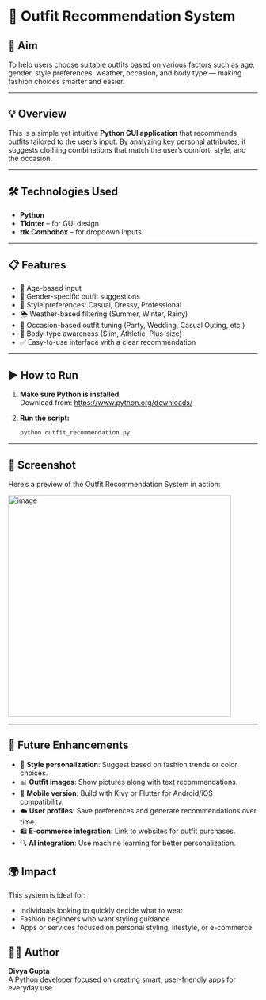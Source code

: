 # 👗 Outfit Recommendation System

## 🎯 Aim
To help users choose suitable outfits based on various factors such as age, gender, style preferences, weather, occasion, and body type — making fashion choices smarter and easier.

---

## 💡 Overview
This is a simple yet intuitive **Python GUI application** that recommends outfits tailored to the user’s input. By analyzing key personal attributes, it suggests clothing combinations that match the user’s comfort, style, and the occasion.

---

## 🛠️ Technologies Used
- **Python**
- **Tkinter** – for GUI design
- **ttk.Combobox** – for dropdown inputs

---

## 📋 Features
- 🔢 Age-based input
- 🚻 Gender-specific outfit suggestions
- 👕 Style preferences: Casual, Dressy, Professional
- 🌦️ Weather-based filtering (Summer, Winter, Rainy)
- 🎉 Occasion-based outfit tuning (Party, Wedding, Casual Outing, etc.)
- 👤 Body-type awareness (Slim, Athletic, Plus-size)
- ✅ Easy-to-use interface with a clear recommendation

---

## ▶️ How to Run

1. **Make sure Python is installed**  
   Download from: https://www.python.org/downloads/

2. **Run the script:**
   ```bash
   python outfit_recommendation.py
   
---
## 📸 Screenshot

Here’s a preview of the Outfit Recommendation System in action:

<img width="450" height="447" alt="image" src="https://github.com/user-attachments/assets/ba6a9aff-93be-468a-8dd6-f9169c837e40" />

---

## 🚀 Future Enhancements
- 🧵 **Style personalization**: Suggest based on fashion trends or color choices.
- 📊 **Outfit images**: Show pictures along with text recommendations.
- 📱 **Mobile version**: Build with Kivy or Flutter for Android/iOS compatibility.
- ☁️ **User profiles**: Save preferences and generate recommendations over time.
- 🛍️ **E-commerce integration**: Link to websites for outfit purchases.
- 🔍 **AI integration**: Use machine learning for better personalization.

## 🌍 Impact
This system is ideal for:

- Individuals looking to quickly decide what to wear  
- Fashion beginners who want styling guidance  
- Apps or services focused on personal styling, lifestyle, or e-commerce

## 👩‍💻 Author
**Divya Gupta**  
A Python developer focused on creating smart, user-friendly apps for everyday use.

